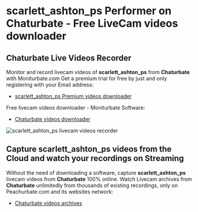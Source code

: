 # scarlett_ashton_ps Performer on Chaturbate - Free LiveCam videos downloader

## Chaturbate Live Videos Recorder

Monitor and record livecam videos of **scarlett_ashton_ps** from **Chaturbate** with Moniturbate.com
Get a premium trial for free by just and only registering with your Email address:
* [scarlett_ashton_ps Premium videos downloader](https://moniturbate.com/request-demo-licence-key.html)

Free livecam videos downloader - Moniturbate Software:
* [Chaturbate videos downloader](https://moniturbate.com/moniturbate-download-software.html)

![scarlett_ashton_ps livecam videos recorder](https://peachurnet.com/templates/moniturbate-software.png)


## Capture scarlett_ashton_ps videos from the Cloud and watch your recordings on Streaming

Without the need of downloading a software, capture **scarlett_ashton_ps** livecam videos from **Chaturbate** 100% online.
Watch Livecam archives from **Chaturbate** unlimitedly from thousands of existing recordings, only on Peachurbate.com and its websites network:
* [Chaturbate videos archives](https://peachurnet.com/)